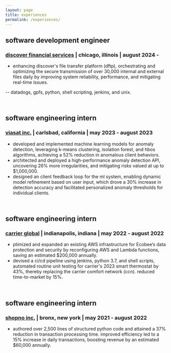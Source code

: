 ```yaml
---
layout: page
title: experiences
permalink: /experiences/
---
```


## software development engineer 
### [discover financial services](https://www.discover.com/) | chicago, illinois | august 2024 - 

- enhancing discover's file transfer platform (dftp), orchestrating and optimizing the secure transmission of over 30,000 internal and external files daily by improving system reliability, performance, and mitigating real-time issues.


-- datadogs, gpfs, python, shell scripting, jenkins, and unix. 

<br>

## software engineering intern
### [viasat inc.](https://www.viasat.com/about/) | carlsbad, california | may 2023 - august 2023

- developed and implemented machine learning models for anomaly detection, leveraging k-means clustering, isolation forest, and hbos algorithms, achieving a 52\% reduction in anomalous client behaviors.
- architected and deployed a high-performance anomaly detection API, uncovering 26\% more irregularities, and mitigating risks valued at up to \$1,000,000.
- designed an client feedback loop for the ml system, enabling dynamic model refinement based on user input, which drove a 30\% increase in detection accuracy and facilitated personalized anomaly thresholds for individual clients.

<br>

## software engineering intern
### [carrier global](https://www.corporate.carrier.com/) | indianapolis, indiana | may 2022 - august 2022

- ptimized and expanded an existing AWS infrastructure for Ecobee’s data protection and security by reconfiguring AWS and Lambda functions, saving an estimated \$200,000 annually.
- devised a ci/cd pipeline using jenkins, python 3.7, and shell scripts, automated routine unit testing for carrier's 2023 smart thermostat by 43%, thereby replacing the carrier comfort network (ccn). reduced time-to-market by 15%.

<br>

## software engineering intern
### [shopno inc.](https://www.nycompanyregistry.com/company?utm_source=shopno-inc) | bronx, new york | may 2021 - august 2022

- authored over 2,500 lines of structured python code and attained a 37% reduction in transaction processing time. improved efficiency led to a 15% increase in daily transactions, boosting revenue by an estimated $60,000 annually.